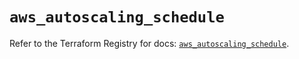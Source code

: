 # `aws_autoscaling_schedule`

Refer to the Terraform Registry for docs: [`aws_autoscaling_schedule`](https://registry.terraform.io/providers/hashicorp/aws/5.96.0/docs/resources/autoscaling_schedule).
